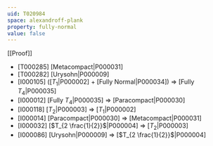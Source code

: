 ```yaml
---
uid: T020984
space: alexandroff-plank
property: fully-normal
value: false
---
```

[[Proof]]

* [T000285] [Metacompact|P000031]
* [T000282] [Urysohn|P000009]
* [I000105] ([$T_1$|P000002] + [Fully Normal|P000034]) => [Fully $T_4$|P000035]
* [I000012] [Fully $T_4$|P000035] => [Paracompact|P000030]
* [I000118] [$T_2$|P000003] => [$T_1$|P000002]
* [I000014] [Paracompact|P000030] => [Metacompact|P000031]
* [I000032] [$T_{2 \frac{1}{2}}$|P000004] => [$T_2$|P000003]
* [I000086] [Urysohn|P000009] => [$T_{2 \frac{1}{2}}$|P000004]

